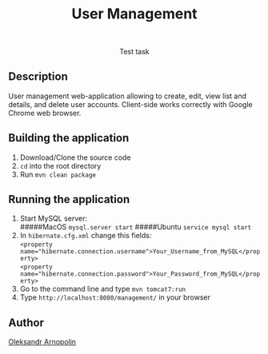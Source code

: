 <p align="center">
    <h1 align="center">User Management</h1>
    <br>
<p align="center">Test task</p>

## Description

User management web-application allowing to create, edit, view list and details, and delete user accounts.
Client-side works correctly with Google Chrome web browser. 

## Building the application

1. Download/Clone the source code
2. `cd` into the root directory
3. Run `mvn clean package`

## Running  the application
1. Start MySQL server: <br>
   #####MacOS
   `mysql.server start`
   #####Ubuntu
   `service mysql start`
2. In `hibernate.cfg.xml` change this fields: <br>
     `<property name="hibernate.connection.username">Your_Username_from_MySQL</property>`<br>
      `<property name="hibernate.connection.password">Your_Password_from_MySQL</property>`
3. Go to the command line and type `mvn tomcat7:run`
4. Type `http://localhost:8080/management/` in your browser
## Author
<a href="https://github.com/arni30" target="_blank">Oleksandr Arnopolin</a>